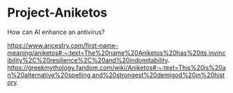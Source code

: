 # Project-Aniketos
How can AI enhance an antivirus?

https://www.ancestry.com/first-name-meaning/aniketos#:~:text=The%20name%20Aniketos%20has%20its,invincibility%2C%20resilience%2C%20and%20indomitability.
https://greekmythology.fandom.com/wiki/Aniketos#:~:text=This%20is%20an%20alternative%20spelling,and%20strongest%20demigod%20in%20history.
